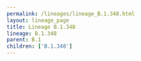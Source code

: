 ```yaml
---
permalink: /lineages/lineage_B.1.348.html
layout: lineage_page
title: Lineage B.1.348
lineage: B.1.348
parent: B.1
children: ['B.1.348']
---
```

